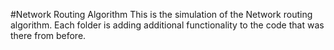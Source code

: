 #Network Routing Algorithm
This is the simulation of the Network routing algorithm. Each folder is adding additional functionality to the code that was there from before.
